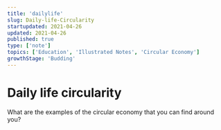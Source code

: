 ```yaml
---
title: 'dailylife'
slug: Daily-life-Circularity
startupdated: 2021-04-26
updated: 2021-04-26
published: true
type: ['note']
topics: ['Education', 'Illustrated Notes', 'Circular Economy']
growthStage: 'Budding'
---
```


# Daily life circularity

What are the examples of the circular economy that you can find around you?
